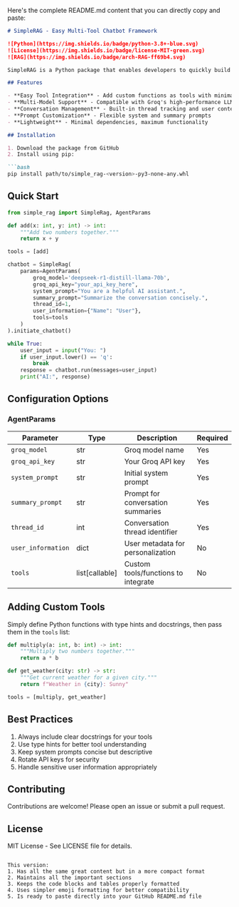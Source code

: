 Here's the complete README.md content that you can directly copy and paste:

```markdown
# SimpleRAG - Easy Multi-Tool Chatbot Framework

![Python](https://img.shields.io/badge/python-3.8+-blue.svg)
![License](https://img.shields.io/badge/license-MIT-green.svg)
![RAG](https://img.shields.io/badge/arch-RAG-ff69b4.svg)

SimpleRAG is a Python package that enables developers to quickly build powerful chatbots with seamless tool integration and Retrieval-Augmented Generation (RAG) capabilities.

## Features

- **Easy Tool Integration** - Add custom functions as tools with minimal code
- **Multi-Model Support** - Compatible with Groq's high-performance LLMs
- **Conversation Management** - Built-in thread tracking and user context
- **Prompt Customization** - Flexible system and summary prompts
- **Lightweight** - Minimal dependencies, maximum functionality

## Installation

1. Download the package from GitHub
2. Install using pip:

```bash
pip install path/to/simple_rag-<version>-py3-none-any.whl
```

## Quick Start

```python
from simple_rag import SimpleRag, AgentParams

def add(x: int, y: int) -> int:
    """Add two numbers together."""
    return x + y

tools = [add]

chatbot = SimpleRag(
    params=AgentParams(
        groq_model='deepseek-r1-distill-llama-70b',
        groq_api_key="your_api_key_here",
        system_prompt="You are a helpful AI assistant.",
        summary_prompt="Summarize the conversation concisely.",
        thread_id=1,
        user_information={"Name": "User"},
        tools=tools
    )
).initiate_chatbot()

while True:
    user_input = input("You: ")
    if user_input.lower() == 'q':
        break
    response = chatbot.run(messages=user_input)
    print("AI:", response)
```

## Configuration Options

### AgentParams

| Parameter         | Type     | Description                                  | Required |
|-------------------|----------|----------------------------------------------|----------|
| `groq_model`      | str      | Groq model name                              | Yes      |
| `groq_api_key`    | str      | Your Groq API key                            | Yes      |
| `system_prompt`   | str      | Initial system prompt                        | Yes      |
| `summary_prompt`  | str      | Prompt for conversation summaries            | Yes      |
| `thread_id`       | int      | Conversation thread identifier               | Yes      |
| `user_information`| dict     | User metadata for personalization            | No       |
| `tools`          | list[callable] | Custom tools/functions to integrate      | No       |

## Adding Custom Tools

Simply define Python functions with type hints and docstrings, then pass them in the `tools` list:

```python
def multiply(a: int, b: int) -> int:
    """Multiply two numbers together."""
    return a * b

def get_weather(city: str) -> str:
    """Get current weather for a given city."""
    return f"Weather in {city}: Sunny"

tools = [multiply, get_weather]
```

## Best Practices

1. Always include clear docstrings for your tools
2. Use type hints for better tool understanding
3. Keep system prompts concise but descriptive
4. Rotate API keys for security
5. Handle sensitive user information appropriately

## Contributing

Contributions are welcome! Please open an issue or submit a pull request.

## License

MIT License - See LICENSE file for details.
```

This version:
1. Has all the same great content but in a more compact format
2. Maintains all the important sections
3. Keeps the code blocks and tables properly formatted
4. Uses simpler emoji formatting for better compatibility
5. Is ready to paste directly into your GitHub README.md file